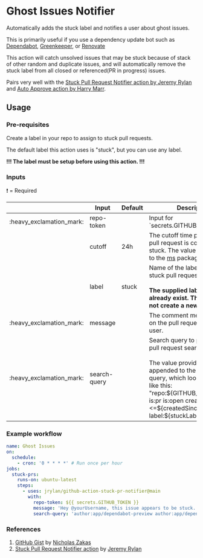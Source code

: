 # Ghost Issues Notifier

Automatically adds the stuck label and notifies a user about ghost issues.

This is primarily useful if you use a dependency update bot such as [Dependabot](https://dependabot.com), [Greenkeeper](https://greenkeeper.io), or [Renovate](https://github.com/marketplace/renovate)

This action will catch unsolved issues that may be stuck because of stack of other random and duplicate issues, and will automatically remove the stuck label from all closed or referenced(PR in progress) issues.

Pairs very well with the [Stuck Pull Request Notifier action by Jeremy Rylan](https://github.com/marketplace/actions/stuck-pull-request-notifier) and [Auto Approve action by Harry Marr](https://github.com/marketplace/actions/auto-approve).

## Usage

### Pre-requisites

Create a label in your repo to assign to stuck pull requests.

The default label this action uses is "stuck", but you can use any label.

**!!! The label must be setup before using this action. !!!**

### Inputs

:heavy_exclamation_mark: = Required

<table>
  <thead>
    <tr>
      <th width="1%">&nbsp;</th>
      <th width="20%">Input</th>
      <th width="10%">Default</th>
      <th width="69%">Description</th>
    </tr>
  </thead>
  <tbody>
    <tr>
      <td>:heavy_exclamation_mark:</td>
      <td>repo-token</td>
      <td>&nbsp;</td>
      <td>Input for `secrets.GITHUB_TOKEN`.</td>
    </tr>
    <tr>
      <td>&nbsp;</td>
      <td>cutoff</td>
      <td>24h</td>
      <td>The cutoff time period before a pull request is considered stuck. The value will be passed to the <a href="https://www.npmjs.com/package/ms">ms</a> package.</td>
    </tr>
    <tr>
      <td>&nbsp;</td>
      <td>label</td>
      <td>stuck</td>
      <td>
        Name of the label to assign to stuck pull requests.<br /><br />
        <strong>The supplied label must already exist. This action will not create a new label.</strong>
      </td>
    </tr>
    <tr>
      <td>:heavy_exclamation_mark:</td>
      <td>message</td>
      <td>&nbsp;</td>
      <td>The comment message to post on the pull request to notify a user.</td>
    </tr>
    <tr>
      <td>:heavy_exclamation_mark:</td>
      <td>search-query</td>
      <td>&nbsp;</td>
      <td>
        Search query to pass to the pull request search.<br/><br />
        The value provided will be appended to the base search query, which looks something like this:<br />
        "repo:${GITHUB_REPOSITORY} is:pr is:open created:<=${createdSinceCutOff} -label:${stuckLabel}"
      </td>
    </tr>
  </tbody>
</table>

### Example workflow

```yaml
name: Ghost Issues
on:
  schedule:
    - cron: '0 * * * *' # Run once per hour
jobs:
  stuck-prs:
    runs-on: ubuntu-latest
    steps:
      - uses: jrylan/github-action-stuck-pr-notifier@main
        with:
          repo-token: ${{ secrets.GITHUB_TOKEN }}
          message: 'Hey @yourUsername, this issue appears to be stuck.'
          search-query: 'author:app/dependabot-preview author:app/dependabot'
```

### References
1. [GitHub Gist](https://gist.github.com/nzakas/bb025e31583076241d9bac8caee4ba82) by [Nicholas Zakas](https://gist.github.com/nzakas)
2. [Stuck Pull Request Notifier action](https://github.com/marketplace/actions/stuck-pull-request-notifier) by [Jeremy Rylan](https://github.com/jrylan)
